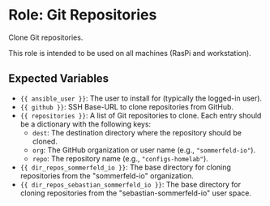 # Role: Git Repositories

Clone Git repositories.

This role is intended to be used on all machines (RasPi and workstation).

## Expected Variables

- `{{ ansible_user }}`: The user to install for (typically the logged-in user).
- `{{ github }}`: SSH Base-URL to clone repositories from GitHub.
- `{{ repositories }}`: A list of Git repositories to clone. Each entry should be a dictionary with the following keys:
    - `dest`: The destination directory where the repository should be cloned.
    - `org`: The GitHub organization or user name (e.g., `"sommerfeld-io"`).
    - `repo`: The repository name (e.g., `"configs-homelab"`).
- `{{ dir_repos_sommerfeld_io }}`: The base directory for cloning repositories from the "sommerfeld-io" organization.
- `{{ dir_repos_sebastian_sommerfeld_io }}`: The base directory for cloning repositories from the "sebastian-sommerfeld-io" user space.
